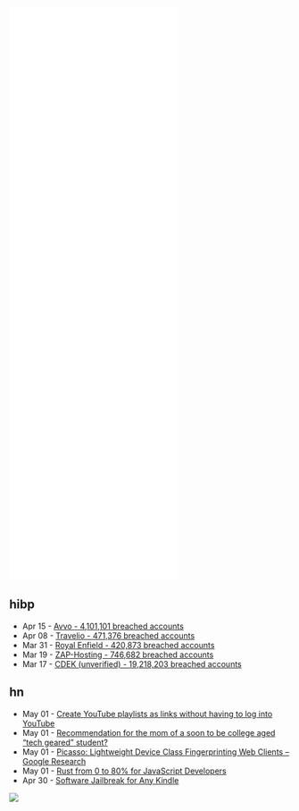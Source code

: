 ![Metrics](https://raw.githubusercontent.com/phixion/phixion/master/metrics.svg)

## hibp

<!--
for https://github.com/phixion/phixion/blob/main/.github/workflows/feeds.yml
-->
<!--START_SECTION:haveibeenpwnd-->
- Apr 15 - [Avvo - 4,101,101 breached accounts](https://haveibeenpwned.com/PwnedWebsites#Avvo)
- Apr 08 - [Travelio - 471,376 breached accounts](https://haveibeenpwned.com/PwnedWebsites#Travelio)
- Mar 31 - [Royal Enfield - 420,873 breached accounts](https://haveibeenpwned.com/PwnedWebsites#RoyalEnfield)
- Mar 19 - [ZAP-Hosting - 746,682 breached accounts](https://haveibeenpwned.com/PwnedWebsites#ZAPHosting)
- Mar 17 - [CDEK (unverified) - 19,218,203 breached accounts](https://haveibeenpwned.com/PwnedWebsites#CDEK)
<!--END_SECTION:haveibeenpwnd-->

## hn

<!--
for https://github.com/phixion/phixion/blob/main/.github/workflows/feeds.yml
-->
<!--START_SECTION:hn-->
- May 01 - [Create YouTube playlists as links without having to log into YouTube](https://playlists.at/youtube/)
- May 01 - [Recommendation for the mom of a soon to be college aged “tech geared” student?](https://news.ycombinator.com/item?id=31221142)
- May 01 - [Picasso: Lightweight Device Class Fingerprinting Web Clients – Google Research](https://research.google/pubs/pub45581/)
- May 01 - [Rust from 0 to 80% for JavaScript Developers](https://michaelsalim.co.uk/blog/rust-from-0-to-80-for-js-dev/)
- Apr 30 - [Software Jailbreak for Any Kindle](https://www.mobileread.com/forums/showthread.php?t=346037)
<!--END_SECTION:hn-->

<!--
for https://yhype.me
-->
![](https://hit.yhype.me/github/profile?user_id=13013670)
